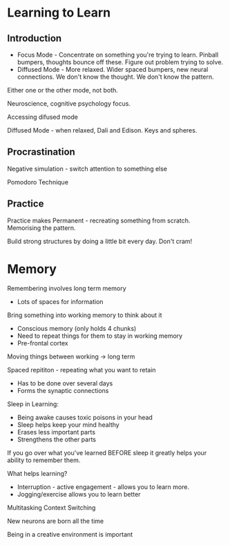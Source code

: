# Learning to Learn

## Introduction

* Focus Mode - Concentrate on something you're trying to learn.  Pinball bumpers, thoughts bounce off these.  Figure out problem trying to solve. 
* Diffused Mode - More relaxed.  Wider spaced bumpers, new neural connections.  We don't know the thought.  We don't know the pattern.

Either one or the other mode, not both.

Neuroscience, cognitive psychology focus.

Accessing difused mode

Diffused Mode - when relaxed, Dali and Edison.  Keys and spheres.

## Procrastination

Negative simulation - switch attention to something else

Pomodoro Technique

## Practice

Practice makes Permanent - recreating something from scratch.  Memorising the pattern.

Build strong structures by doing a little bit every day.  Don't cram!

# Memory

Remembering involves long term memory
* Lots of spaces for information

Bring something into working memory to think about it
* Conscious memory (only holds 4 chunks)
* Need to repeat things for them to stay in working memory
* Pre-frontal cortex

Moving things between working -> long term

Spaced repititon - repeating what you want to retain
* Has to be done over several days
* Forms the synaptic connections

Sleep in Learning:
* Being awake causes toxic poisons in your head
* Sleep helps keep your mind healthy
* Erases less important parts
* Strengthens the other parts

If you go over what you've learned BEFORE sleep it greatly helps your ability to remember them.

What helps learning?
* Interruption - active engagement - allows you to learn more.
* Jogging/exercise allows you to learn better

Multitasking
Context Switching

New neurons are born all the time

Being in a creative environment is important


